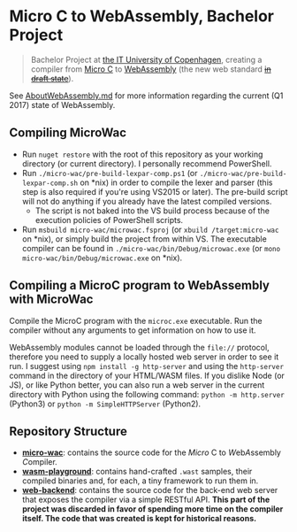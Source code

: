 # Micro C to WebAssembly, Bachelor Project
> Bachelor Project at [the IT University of Copenhagen](https://www.itu.dk/), creating a compiler from [Micro C](https://www.itu.dk/people/sestoft/plc/) to [WebAssembly](http://webassembly.org) (the new web standard [~~in draft state~~](http://webassembly.org/roadmap/)).

See [AboutWebAssembly.md](./About%20WebAssembly.md) for more information regarding the current (Q1 2017) state of WebAssembly.

## Compiling MicroWac
* Run `nuget restore` with the root of this repository as your working directory (or current directory). I personally recommend PowerShell.
* Run `./micro-wac/pre-build-lexpar-comp.ps1` (or `./micro-wac/pre-build-lexpar-comp.sh` on *nix) in order to compile the lexer and parser (this step is also required if you're using VS2015 or later). The pre-build script will not do anything if you already have the latest compiled versions.
  * The script is not baked into the VS build process because of the execution policies of PowerShell scripts.
* Run `msbuild micro-wac/microwac.fsproj` (or `xbuild /target:micro-wac` on *nix), or simply build the project from within VS. The executable compiler can be found in `./micro-wac/bin/Debug/microwac.exe` (or `mono micro-wac/bin/Debug/microwac.exe` on *nix).

## Compiling a MicroC program to WebAssembly with MicroWac
Compile the MicroC program with the `microc.exe` executable. Run the compiler without any arguments to get information on how to use it.

WebAssembly modules cannot be loaded through the `file://` protocol, therefore you need to supply a locally hosted web server in order to see it run.
I suggest using `npm install -g http-server` and using the `http-server` command in the directory of your HTML/WASM files.
If you dislike Node (or JS), or like Python better, you can also run a web server in the current directory with Python using the following command:
`python -m http.server` (Python3) or `python -m SimpleHTTPServer` (Python2).

## Repository Structure
* **[micro-wac](./micro-wac)**: contains the source code for the *Micro* C to *W*eb*A*ssembly *C*ompiler.
* **[wasm-playground](./wasm-playground)**: contains hand-crafted `.wast` samples, their compiled binaries and, for each, a tiny framework to run them in.
* **[web-backend](./web-backend)**: contains the source code for the back-end web server that exposes the compiler via a simple RESTful API. **This part of the project was discarded in favor of spending more time on the compiler itself. The code that was created is kept for historical reasons.**
